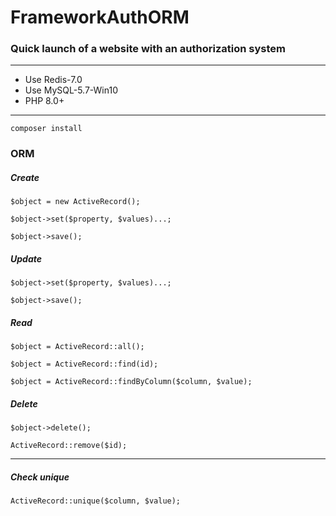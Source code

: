 # FrameworkAuthORM
### Quick launch of a website with an authorization system

_______
* Use Redis-7.0
* Use MySQL-5.7-Win10
* PHP 8.0+
_______

```
composer install
```

### ORM

##### Create

```
$object = new ActiveRecord();
```
```
$object->set($property, $values)...;
```
```
$object->save();
```

##### Update

```
$object->set($property, $values)...;
```
```
$object->save();
```

##### Read

```
$object = ActiveRecord::all();
```
```
$object = ActiveRecord::find(id);
```
```
$object = ActiveRecord::findByColumn($column, $value);
```

##### Delete

```
$object->delete();
```

```
ActiveRecord::remove($id);
```

_______

##### Check unique

```
ActiveRecord::unique($column, $value);
```
